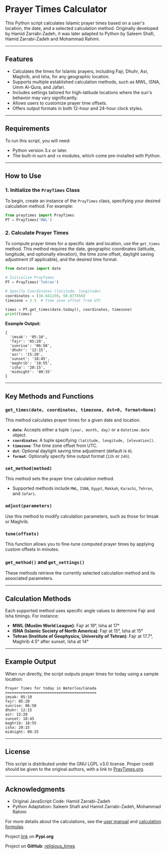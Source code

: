 # Prayer Times Calculator

This Python script calculates Islamic prayer times based on a user's location, the date, and a selected calculation method. Originally developed by Hamid Zarrabi-Zadeh, it was later adapted to Python by Saleem Shafi, Hamid Zarrabi-Zadeh and Mohammad Rahimi.

---

## Features

- Calculates the times for Islamic prayers, including Fajr, Dhuhr, Asr, Maghrib, and Isha, for any geographic location.
- Supports multiple established calculation methods, such as MWL, ISNA, Umm Al-Qura, and Jafari.
- Includes settings tailored for high-latitude locations where the sun's behavior may vary significantly.
- Allows users to customize prayer time offsets.
- Offers output formats in both 12-hour and 24-hour clock styles.

---

## Requirements

To run this script, you will need:

- Python version 3.x or later.
- The built-in `math` and `re` modules, which come pre-installed with Python.

---

## How to Use

### 1. Initialize the `PrayTimes` Class

To begin, create an instance of the `PrayTimes` class, specifying your desired calculation method. For example:

```python
from praytimes import PrayTimes
PT = PrayTimes('MWL')
```

### 2. Calculate Prayer Times

To compute prayer times for a specific date and location, use the `get_times` method. This method requires the date, geographic coordinates (latitude, longitude, and optionally elevation), the time zone offset, daylight saving adjustment (if applicable), and the desired time format.

```python
from datetime import date

# Initialize PrayTimes
PT = PrayTimes('Tehran')

# Specify Coordinates (latitude, longitude)
coordinates = (34.641159, 50.877456)
timezone = 3.5  # Time zone offset from UTC

times = PT.get_times(date.today(), coordinates, timezone)
print(times)
```

**Example Output:**

```plaintext
{
  'imsak': '05:10',
  'fajr': '05:20',
  'sunrise': '06:50',
  'dhuhr': '12:15',
  'asr': '15:20',
  'sunset': '18:45',
  'maghrib': '18:55',
  'isha': '20:15',
  'midnight': '00:35'
}
```

---

## Key Methods and Functions

### `get_times(date, coordinates, timezone, dst=0, format=None)`

This method calculates prayer times for a given date and location.

- **`date`**: Accepts either a tuple `(year, month, day)` or a `datetime.date` object.
- **`coordinates`**: A tuple specifying `(latitude, longitude, [elevation])`.
- **`timezone`**: The time zone offset from UTC.
- **`dst`**: Optional daylight saving time adjustment (default is `0`).
- **`format`**: Optionally specify time output format (`12h` or `24h`).

### `set_method(method)`

This method sets the prayer time calculation method.

- Supported methods include `MWL`, `ISNA`, `Egypt`, `Makkah`, `Karachi`, `Tehran`, and `Jafari`.

### `adjust(parameters)`

Use this method to modify calculation parameters, such as those for Imsak or Maghrib.

### `tune(offsets)`

This function allows you to fine-tune computed prayer times by applying custom offsets in minutes.

### `get_method()` and `get_settings()`

These methods retrieve the currently selected calculation method and its associated parameters.

---

## Calculation Methods

Each supported method uses specific angle values to determine Fajr and Isha timings. For instance:

- **MWL (Muslim World League)**: Fajr at 18°, Isha at 17°
- **ISNA (Islamic Society of North America)**: Fajr at 15°, Isha at 15°
- **Tehran (Institute of Geophysics, University of Tehran)**: Fajr at 17.7°, Maghrib 4.5° after sunset, Isha at 14°

---

## Example Output

When run directly, the script outputs prayer times for today using a sample location:

```plaintext
Prayer Times for today in Waterloo/Canada
=========================================
imsak: 05:10
fajr: 05:20
sunrise: 06:50
dhuhr: 12:15
asr: 15:20
sunset: 18:45
maghrib: 18:55
isha: 20:15
midnight: 00:35
```

---

## License

This script is distributed under the GNU LGPL v3.0 license. Proper credit should be given to the original authors, with a link to [PrayTimes.org](http://praytimes.org).

---

## Acknowledgments

- Original JavaScript Code: Hamid Zarrabi-Zadeh
- Python Adaptation: Saleem Shafi and Hamid Zarrabi-Zadeh, Mohammad Rahimi

For more details about the calculations, see the [user manual](http://praytimes.org/manual) and [calculation formulas](http://praytimes.org/calculation).

Project [link](https://pypi.org/project/religious-times/) on **Pypi.org** 

Project on **GitHub**: [religious_times](https://github.com/zamoosh/religious_times)

